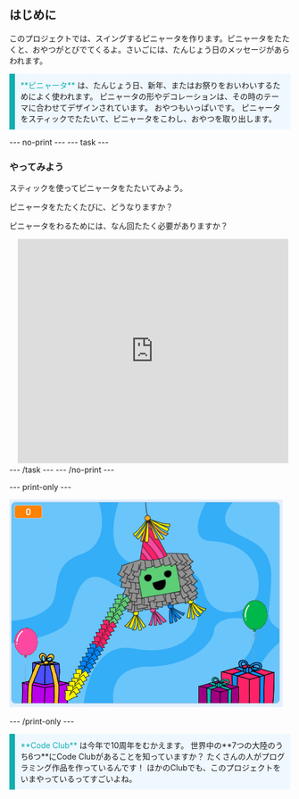 ## はじめに

このプロジェクトでは、スイングするピニャータを作ります。ピニャータをたたくと、おやつがとびでてくるよ。さいごには、たんじょう日のメッセージがあらわれます。

<p style="border-left: solid; border-width:10px; border-color: #0faeb0; background-color: aliceblue; padding: 10px;">
<span style="color: #0faeb0">**ピニャータ**</span> は、たんじょう日、新年、またはお祭りをおいわいするためによく使われます。 ピニャータの形やデコレーションは、その時のテーマに合わせてデザインされています。 おやつもいっぱいです。 ピニャータをスティックでたたいて、ピニャータをこわし、おやつを取り出します。    
</p>

--- no-print --- --- task ---
### やってみよう
<div style="display: flex; flex-wrap: wrap">
<div style="flex-basis: 175px; flex-grow: 1">  
スティックを使ってピニャータをたたいてみよう。 

ピニャータをたたくたびに、どうなりますか？ 

ピニャータをわるためには、なん回たたく必要がありますか？  
</div>
<div class="scratch-preview" style="margin-left: 15px;">
  <iframe allowtransparency="true" width="485" height="402" src="https://scratch.mit.edu/projects/embed/649873783/?autostart=false" frameborder="0"></iframe>
</div>
</div>
--- /task --- --- /no-print ---

--- print-only ---

![完成したプロジェクト.](images/showcase_static.png)

--- /print-only ---

<p style="border-left: solid; border-width:10px; border-color: #0faeb0; background-color: aliceblue; padding: 10px;">
<span style="color: #0faeb0">**Code Club**</span> は今年で10周年をむかえます。 世界中の**7つの大陸のうち6つ**にCode Clubがあることを知っていますか？ たくさんの人がプログラミング作品を作っているんです！ ほかのClubでも、このプロジェクトをいまやっているってすごいよね。   
</p>
